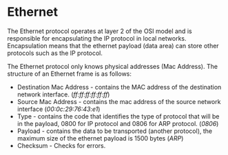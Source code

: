 # Ethernet

The Ethernet protocol operates at layer 2 of the OSI model and is responsible for encapsulating the IP protocol in local networks. Encapsulation means that the ethernet payload (data area) can store other protocols such as the IP protocol.

The Ethernet protocol only knows physical addresses (Mac Address). The structure of an Ethernet frame is as follows:

* Destination Mac Address - contains the MAC address of the destination network interface. (_ff:ff:ff:ff:ff:ff_)
* Source Mac Address - contains the mac address of the source network interface (_00:0c:29:76:43:e1_)
* Type - contains the code that identifies the type of protocol that will be in the payload, 0800 for IP protocol and 0806 for ARP protocol. (_0806_)
* Payload - contains the data to be transported (another protocol), the maximum size of the ethernet payload is 1500 bytes (_ARP_)
* Checksum - Checks for errors.
